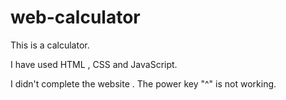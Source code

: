 # web-calculator
This is a calculator.

I have used HTML , CSS and JavaScript.

I didn't complete the website . The power key "^" is not working.
